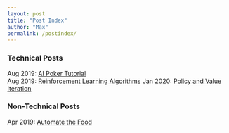 ```yaml
---
layout: post
title: "Post Index"
author: "Max"
permalink: /postindex/
---
```


### Technical Posts
Aug 2019: [AI Poker Tutorial](https://chisness.github.io/2019-04-25/artificial-intelligence-poker-tutorial)<br>
Aug 2019: [Reinforcement Learning Algorithms](https://chisness.github.io/2019-07-01/reinforcement-learning-algorithms)
Jan 2020: [Policy and Value Iteration](https://chisness.github.io/2020-01-14/policy-and-value-iteration)

### Non-Technical Posts
Apr 2019: [Automate the Food](https://chisness.github.io/2019-04-26/automate-the-food)
